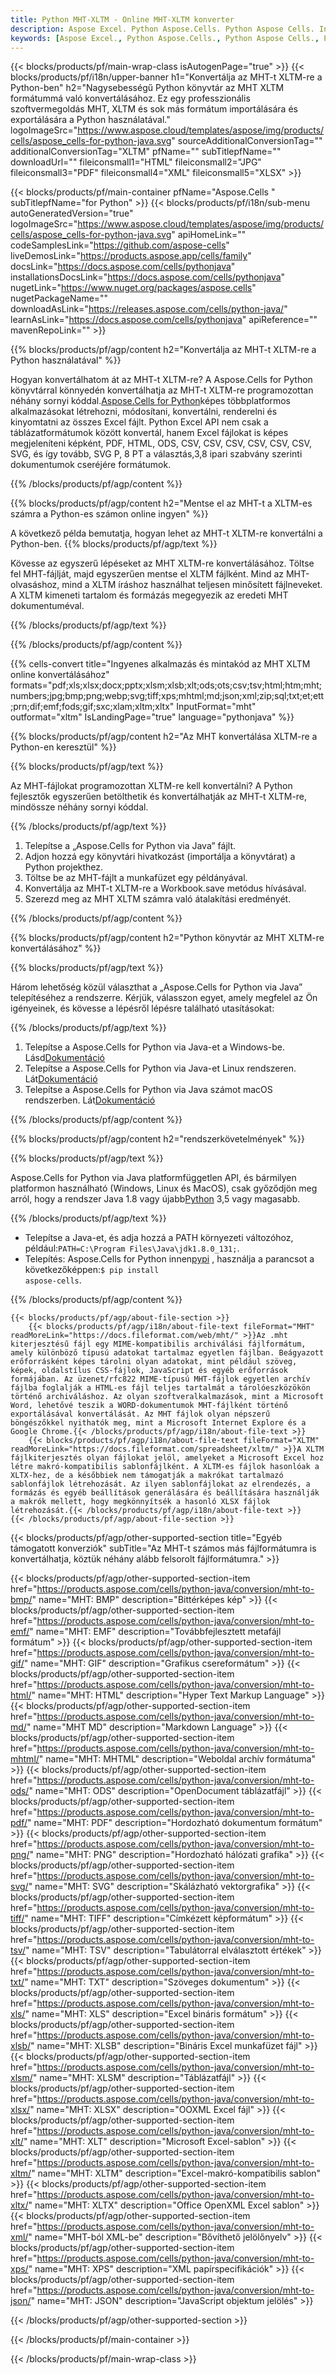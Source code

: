 ```yaml
---
title: Python MHT-XLTM - Online MHT-XLTM konverter
description: Aspose Excel. Python Aspose.Cells. Python Aspose Cells. Ingyenes online Python MHT konvertálása XLTM mentési formátumra. Python MHT XLTM formátumra. Mentse el az MHT-t a XLTM Python számra.
keywords: [Aspose Excel., Python Aspose.Cells., Python Aspose Cells., Python MHT to XLTM saveformat., Free Online MHT to XLTM Python., Python Convert MHT to XLTM]
---
```

{{< blocks/products/pf/main-wrap-class isAutogenPage="true" >}}
{{< blocks/products/pf/i18n/upper-banner h1="Konvertálja az MHT-t XLTM-re a Python-ben" h2="Nagysebességű Python könyvtár az MHT XLTM formátummá való konvertálásához. Ez egy professzionális szoftvermegoldás MHT, XLTM és sok más formátum importálására és exportálására a Python használatával." logoImageSrc="https://www.aspose.cloud/templates/aspose/img/products/cells/aspose_cells-for-python-java.svg" sourceAdditionalConversionTag="" additionalConversionTag="XLTM" pfName="" subTitlepfName="" downloadUrl="" fileiconsmall1="HTML" fileiconsmall2="JPG" fileiconsmall3="PDF" fileiconsmall4="XML" fileiconsmall5="XLSX" >}}

{{< blocks/products/pf/main-container pfName="Aspose.Cells " subTitlepfName="for Python" >}}
{{< blocks/products/pf/i18n/sub-menu autoGeneratedVersion="true" logoImageSrc="https://www.aspose.cloud/templates/aspose/img/products/cells/aspose_cells-for-python-java.svg" apiHomeLink="" codeSamplesLink="https://github.com/aspose-cells" liveDemosLink="https://products.aspose.app/cells/family" docsLink="https://docs.aspose.com/cells/pythonjava" installationsDocsLink="https://docs.aspose.com/cells/pythonjava" nugetLink="https://www.nuget.org/packages/aspose.cells" nugetPackageName="" downloadAsLink="https://releases.aspose.com/cells/python-java/" learnAsLink="https://docs.aspose.com/cells/pythonjava" apiReference="" mavenRepoLink="" >}}


{{% blocks/products/pf/agp/content h2="Konvertálja az MHT-t XLTM-re a Python használatával" %}}

 Hogyan konvertálhatom át az MHT-t XLTM-re? A Aspose.Cells for Python könyvtárral könnyedén konvertálhatja az MHT-t XLTM-re programozottan néhány sornyi kóddal.[Aspose.Cells for Python](https://pypi.org/project/aspose-cells)képes többplatformos alkalmazásokat létrehozni, módosítani, konvertálni, renderelni és kinyomtatni az összes Excel fájlt. Python Excel API nem csak a táblázatformátumok között konvertál, hanem Excel fájlokat is képes megjeleníteni képként, PDF, HTML, ODS, CSV, CSV, CSV, CSV, CSV, CSV, SVG, és így tovább, SVG P, 8 PT a választás,3,8 ipari szabvány szerinti dokumentumok cseréjére formátumok.
 
{{% /blocks/products/pf/agp/content %}}

{{% blocks/products/pf/agp/content h2="Mentse el az MHT-t a XLTM-es számra a Python-es számon online ingyen" %}}

A következő példa bemutatja, hogyan lehet az MHT-t XLTM-re konvertálni a Python-ben.
{{% blocks/products/pf/agp/text %}}

Kövesse az egyszerű lépéseket az MHT XLTM-re konvertálásához. Töltse fel MHT-fájlját, majd egyszerűen mentse el XLTM fájlként. Mind az MHT-olvasáshoz, mind a XLTM íráshoz használhat teljesen minősített fájlneveket. A XLTM kimeneti tartalom és formázás megegyezik az eredeti MHT dokumentuméval.

{{% /blocks/products/pf/agp/text %}}

{{% /blocks/products/pf/agp/content %}}

{{% cells-convert title="Ingyenes alkalmazás és mintakód az MHT XLTM online konvertálásához" formats="pdf;xls;xlsx;docx;pptx;xlsm;xlsb;xlt;ods;ots;csv;tsv;html;htm;mht;numbers;jpg;bmp;png;webp;svg;tiff;xps;mhtml;md;json;xml;zip;sql;txt;et;ett;prn;dif;emf;fods;gif;sxc;xlam;xltm;xltx" InputFormat="mht" outformat="xltm" IsLandingPage="true" language="pythonjava" %}}

{{% blocks/products/pf/agp/content h2="Az MHT konvertálása XLTM-re a Python-en keresztül" %}}

{{% blocks/products/pf/agp/text %}}

Az MHT-fájlokat programozottan XLTM-re kell konvertálni? A Python fejlesztők egyszerűen betölthetik és konvertálhatják az MHT-t XLTM-re, mindössze néhány sornyi kóddal.

{{% /blocks/products/pf/agp/text %}}

1.  Telepítse a „Aspose.Cells for Python via Java” fájlt.
1.  Adjon hozzá egy könyvtári hivatkozást (importálja a könyvtárat) a Python projekthez.
1.  Töltse be az MHT-fájlt a munkafüzet egy példányával.
1.  Konvertálja az MHT-t XLTM-re a Workbook.save metódus hívásával.
1.  Szerezd meg az MHT XLTM számra való átalakítási eredményét.

{{% /blocks/products/pf/agp/content %}}

{{% blocks/products/pf/agp/content h2="Python könyvtár az MHT XLTM-re konvertálásához" %}}

{{% blocks/products/pf/agp/text %}}

Három lehetőség közül választhat a „Aspose.Cells for Python via Java” telepítéséhez a rendszerre. Kérjük, válasszon egyet, amely megfelel az Ön igényeinek, és kövesse a lépésről lépésre található utasításokat:

{{% /blocks/products/pf/agp/text %}}

1.  Telepítse a Aspose.Cells for Python via Java-et a Windows-be. Lásd[Dokumentáció](https://docs.aspose.com/cells/python-java/getting-started/#windows)
1.  Telepítse a Aspose.Cells for Python via Java-et Linux rendszeren. Lát[Dokumentáció](https://docs.aspose.com/cells/python-java/getting-started/#linux)
1.  Telepítse a Aspose.Cells for Python via Java számot macOS rendszerben. Lát[Dokumentáció](https://docs.aspose.com/cells/python-java/getting-started/#macos)

{{% /blocks/products/pf/agp/content %}}

{{% blocks/products/pf/agp/content h2="rendszerkövetelmények" %}}

{{% blocks/products/pf/agp/text %}}

Aspose.Cells for Python via Java platformfüggetlen API, és bármilyen platformon használható (Windows, Linux és MacOS), csak győződjön meg arról, hogy a rendszer Java 1.8 vagy újabb[Python](https://www.python.org/downloads/) 3,5 vagy magasabb.
 
{{% /blocks/products/pf/agp/text %}}

-  Telepítse a Java-et, és adja hozzá a PATH környezeti változóhoz, például:<code>PATH=C:\Program Files\Java\jdk1.8.0_131;</code>.
- Telepítés: Aspose.Cells for Python innen<a href="https://pypi.org/project/aspose-cells/">pypi</a> , használja a parancsot a következőképpen:<code>$ pip install aspose-cells</code>.

{{% /blocks/products/pf/agp/content %}}

<!-- aboutfile Starts -->
    {{< blocks/products/pf/agp/about-file-section >}}
        {{< blocks/products/pf/agp/i18n/about-file-text fileFormat="MHT" readMoreLink="https://docs.fileformat.com/web/mht/" >}}Az .mht kiterjesztésű fájl egy MIME-kompatibilis archiválási fájlformátum, amely különböző típusú adatokat tartalmaz egyetlen fájlban. Beágyazott erőforrásként képes tárolni olyan adatokat, mint például szöveg, képek, oldalstílus CSS-fájlok, JavaScript és egyéb erőforrások formájában. Az üzenet/rfc822 MIME-típusú MHT-fájlok egyetlen archív fájlba foglalják a HTML-es fájl teljes tartalmát a tárolóeszközökön történő archiváláshoz. Az olyan szoftveralkalmazások, mint a Microsoft Word, lehetővé teszik a WORD-dokumentumok MHT-fájlként történő exportálásával konvertálását. Az MHT fájlok olyan népszerű böngészőkkel nyithatók meg, mint a Microsoft Internet Explore és a Google Chrome.{{< /blocks/products/pf/agp/i18n/about-file-text >}}
        {{< blocks/products/pf/agp/i18n/about-file-text fileFormat="XLTM" readMoreLink="https://docs.fileformat.com/spreadsheet/xltm/" >}}A XLTM fájlkiterjesztés olyan fájlokat jelöl, amelyeket a Microsoft Excel hoz létre makró-kompatibilis sablonfájlként. A XLTM-es fájlok hasonlóak a XLTX-hez, de a későbbiek nem támogatják a makrókat tartalmazó sablonfájlok létrehozását. Az ilyen sablonfájlokat az elrendezés, a formázás és egyéb beállítások generálására és beállítására használják a makrók mellett, hogy megkönnyítsék a hasonló XLSX fájlok létrehozását.{{< /blocks/products/pf/agp/i18n/about-file-text >}}
    {{< /blocks/products/pf/agp/about-file-section >}}
<!-- aboutfile Ends -->

{{< blocks/products/pf/agp/other-supported-section title="Egyéb támogatott konverziók" subTitle="Az MHT-t számos más fájlformátumra is konvertálhatja, köztük néhány alább felsorolt fájlformátumra." >}}

{{< blocks/products/pf/agp/other-supported-section-item href="https://products.aspose.com/cells/python-java/conversion/mht-to-bmp/" name="MHT: BMP" description="Bittérképes kép" >}}
{{< blocks/products/pf/agp/other-supported-section-item href="https://products.aspose.com/cells/python-java/conversion/mht-to-emf/" name="MHT: EMF" description="Továbbfejlesztett metafájl formátum" >}}
{{< blocks/products/pf/agp/other-supported-section-item href="https://products.aspose.com/cells/python-java/conversion/mht-to-gif/" name="MHT: GIF" description="Grafikus csereformátum" >}}
{{< blocks/products/pf/agp/other-supported-section-item href="https://products.aspose.com/cells/python-java/conversion/mht-to-html/" name="MHT: HTML" description="Hyper Text Markup Language" >}}
{{< blocks/products/pf/agp/other-supported-section-item href="https://products.aspose.com/cells/python-java/conversion/mht-to-md/" name="MHT MD" description="Markdown Language" >}}
{{< blocks/products/pf/agp/other-supported-section-item href="https://products.aspose.com/cells/python-java/conversion/mht-to-mhtml/" name="MHT: MHTML" description="Weboldal archív formátuma" >}}
{{< blocks/products/pf/agp/other-supported-section-item href="https://products.aspose.com/cells/python-java/conversion/mht-to-ods/" name="MHT: ODS" description="OpenDocument táblázatfájl" >}}
{{< blocks/products/pf/agp/other-supported-section-item href="https://products.aspose.com/cells/python-java/conversion/mht-to-pdf/" name="MHT: PDF" description="Hordozható dokumentum formátum" >}}
{{< blocks/products/pf/agp/other-supported-section-item href="https://products.aspose.com/cells/python-java/conversion/mht-to-png/" name="MHT: PNG" description="Hordozható hálózati grafika" >}}
{{< blocks/products/pf/agp/other-supported-section-item href="https://products.aspose.com/cells/python-java/conversion/mht-to-svg/" name="MHT: SVG" description="Skálázható vektorgrafika" >}}
{{< blocks/products/pf/agp/other-supported-section-item href="https://products.aspose.com/cells/python-java/conversion/mht-to-tiff/" name="MHT: TIFF" description="Címkézett képformátum" >}}
{{< blocks/products/pf/agp/other-supported-section-item href="https://products.aspose.com/cells/python-java/conversion/mht-to-tsv/" name="MHT: TSV" description="Tabulátorral elválasztott értékek" >}}
{{< blocks/products/pf/agp/other-supported-section-item href="https://products.aspose.com/cells/python-java/conversion/mht-to-txt/" name="MHT: TXT" description="Szöveges dokumentum" >}}
{{< blocks/products/pf/agp/other-supported-section-item href="https://products.aspose.com/cells/python-java/conversion/mht-to-xls/" name="MHT: XLS" description="Excel bináris formátum" >}}
{{< blocks/products/pf/agp/other-supported-section-item href="https://products.aspose.com/cells/python-java/conversion/mht-to-xlsb/" name="MHT: XLSB" description="Bináris Excel munkafüzet fájl" >}}
{{< blocks/products/pf/agp/other-supported-section-item href="https://products.aspose.com/cells/python-java/conversion/mht-to-xlsm/" name="MHT: XLSM" description="Táblázatfájl" >}}
{{< blocks/products/pf/agp/other-supported-section-item href="https://products.aspose.com/cells/python-java/conversion/mht-to-xlsx/" name="MHT: XLSX" description="OOXML Excel fájl" >}}
{{< blocks/products/pf/agp/other-supported-section-item href="https://products.aspose.com/cells/python-java/conversion/mht-to-xlt/" name="MHT: XLT" description="Microsoft Excel-sablon" >}}
{{< blocks/products/pf/agp/other-supported-section-item href="https://products.aspose.com/cells/python-java/conversion/mht-to-xltm/" name="MHT: XLTM" description="Excel-makró-kompatibilis sablon" >}}
{{< blocks/products/pf/agp/other-supported-section-item href="https://products.aspose.com/cells/python-java/conversion/mht-to-xltx/" name="MHT: XLTX" description="Office OpenXML Excel sablon" >}}
{{< blocks/products/pf/agp/other-supported-section-item href="https://products.aspose.com/cells/python-java/conversion/mht-to-xml/" name="MHT-ból XML-be" description="Bővíthető jelölőnyelv" >}}
{{< blocks/products/pf/agp/other-supported-section-item href="https://products.aspose.com/cells/python-java/conversion/mht-to-xps/" name="MHT: XPS" description="XML papírspecifikációk" >}}
{{< blocks/products/pf/agp/other-supported-section-item href="https://products.aspose.com/cells/python-java/conversion/mht-to-json/" name="MHT: JSON" description="JavaScript objektum jelölés" >}}

{{< /blocks/products/pf/agp/other-supported-section >}}

{{< /blocks/products/pf/main-container >}}
    
{{< /blocks/products/pf/main-wrap-class >}}
